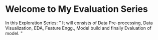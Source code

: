 # Welcome to My Evaluation Series

In this Exploration Series: " It will consists of Data Pre-processing, Data Visualization, EDA, Feature Engg., Model build and finally Evaluation of model. "
